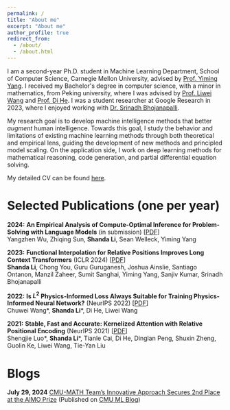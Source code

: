 ```yaml
---
permalink: /
title: "About me"
excerpt: "About me"
author_profile: true
redirect_from: 
  - /about/
  - /about.html
---
```



I am a second-year Ph.D. student in Machine Learning Department, School of Computer Science, Carnegie Mellon University, advised by [Prof. Yiming Yang](https://www.cs.cmu.edu/~./yiming/). I received my Bachelor's degree in computer science, with a minor in mathematics, from Peking university, where I was advised by [Prof. Liwei Wang](http://www.liweiwang-pku.com/) and [Prof. Di He](https://dihe-pku.github.io/). I was a student researcher at Google Research in 2023, where I enjoyed working with [Dr. Srinadh Bhojanapalli](https://bsrinadh.github.io/).

My research goal is to develop machine intelligence methods that better _augment_ human intelligence. Towards this goal, I study the behavior and limitations of existing machine learning methods through both theoretical and empirical lens, guiding the development of new methods and principled model scaling. On the application side, I work on deep learning methods for mathematical reasoning, code generation, and partial differential equation solving.

My detailed CV can be found [here](https://lithiumda.github.io/files/CV.pdf).

Selected Publications (one per year)
=====
**2024:** **An Empirical Analysis of Compute-Optimal Inference for Problem-Solving with Language Models** (in submission) [[PDF](https://arxiv.org/abs/2408.00724v1)]  
  Yangzhen Wu, Zhiqing Sun, **Shanda Li**, Sean Welleck, Yiming Yang

**2023:** **Functional Interpolation for Relative Positions Improves Long Context Transformers** (ICLR 2024) [[PDF](https://arxiv.org/abs/2310.04418)]  
  **Shanda Li**, Chong You, Guru Guruganesh, Joshua Ainslie, Santiago Ontanon, Manzil Zaheer, Sumit Sanghai, Yiming Yang, Sanjiv Kumar, Srinadh Bhojanapalli

**2022:**  **Is $L^2$ Physics-Informed Loss Always Suitable for Training Physics-Informed Neural Network?** (NeurIPS 2022) [[PDF](https://arxiv.org/abs/2206.02016)]  
  Chuwei Wang\*, **Shanda Li**\*, Di He, Liwei Wang  

**2021:** **Stable, Fast and Accurate: Kernelized Attention with Relative Positional Encoding** (NeurIPS 2021) [[PDF](https://arxiv.org/abs/2106.12566)]  
  Shengjie Luo\*, **Shanda Li**\*, Tianle Cai, Di He, Dinglan Peng, Shuxin Zheng, Guolin Ke, Liwei Wang, Tie-Yan Liu  

<!-- [3] **Your Transformer May Not be as Powerful as You Expect** (NeurIPS 2022) [[PDF](https://arxiv.org/abs/2205.13401)]  
  Shengjie Luo\*, **Shanda Li**\*, Shuxin Zheng, Tie-Yan Liu, Liwei Wang, Di He

[5] **Learning Physics-Informed Neural Networks without Stacked Back-propagation** (AISTATS 2023)  [[PDF](https://arxiv.org/abs/2202.09340)]  
  Di He, **Shanda Li**, Wenlei Shi, Xiaotian Gao, Jia Zhang, Jiang Bian, Liwei Wang, Tie-Yan Liu -->

<!-- [6] **Can Vision Transformers Perform Convolution?** (Preprint) [[PDF](https://arxiv.org/abs/2111.01353)]  
  **Shanda Li**, Xiangning Chen, Di He, Cho-Jui Hsieh   -->

Blogs
====
**July 29, 2024** [CMU-MATH Team’s Innovative Approach Secures 2nd Place at the AIMO Prize](https://blog.ml.cmu.edu/2024/07/29/cmu-math-teams-innovative-approach-secures-2nd-place-at-the-aimo-prize/) (Published on [CMU ML Blog](https://blog.ml.cmu.edu/))